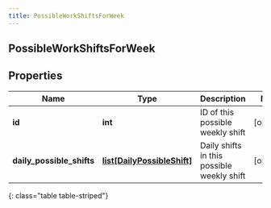 ```yaml
---
title: PossibleWorkShiftsForWeek
---
```

## PossibleWorkShiftsForWeek

## Properties

|Name | Type | Description | Notes|
|------------ | ------------- | ------------- | -------------|
| **id** | **int** | ID of this possible weekly shift | [optional] |
| **daily_possible_shifts** | [**list[DailyPossibleShift]**](DailyPossibleShift.html) | Daily shifts in this possible weekly shift | [optional] |
{: class="table table-striped"}


